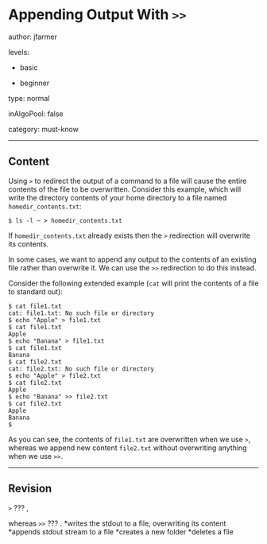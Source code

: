 # Appending Output With `>>`
author: jfarmer

levels:

  - basic

  - beginner

type: normal

inAlgoPool: false

category: must-know

---
## Content

Using `>` to redirect the output of a command to a file will cause the entire contents of the file to be overwritten.  Consider this example, which will write the directory contents of your home directory to a file named `homedir_contents.txt`:

```console
$ ls -l ~ > homedir_contents.txt
```

If `homedir_contents.txt` already exists then the `>` redirection will overwrite its contents.

In some cases, we want to append any output to the contents of an existing file rather than overwrite it.  We can use the `>>` redirection to do this instead.

Consider the following extended example (`cat` will print the contents of a file to standard out):

```console
$ cat file1.txt
cat: file1.txt: No such file or directory
$ echo "Apple" > file1.txt
$ cat file1.txt
Apple
$ echo "Banana" > file1.txt
$ cat file1.txt
Banana
$ cat file2.txt
cat: file2.txt: No such file or directory
$ echo "Apple" > file2.txt
$ cat file2.txt
Apple
$ echo "Banana" >> file2.txt
$ cat file2.txt
Apple
Banana
$
```

As you can see, the contents of `file1.txt` are overwritten when we use `>`, whereas we append new content `file2.txt` without overwriting anything when we use `>>`.

---
## Revision

`>` ??? ,

 whereas `>>`  ??? .
*writes the stdout to a file, overwriting its content
*appends stdout stream to a file
*creates a new folder
*deletes a file